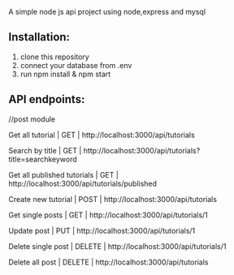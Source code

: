 A simple node js api project using node,express and mysql

Installation:
-------------

1. clone this repository
2. connect your database from .env
2. run npm install & npm start

API endpoints:
--------------

//post module

Get all tutorial                       | GET               | http://localhost:3000/api/tutorials

Search by title                       | GET               | http://localhost:3000/api/tutorials?title=searchkeyword

Get all published tutorials                      | GET               | http://localhost:3000/api/tutorials/published

Create new tutorial                     | POST              | http://localhost:3000/api/tutorials

Get single posts                    | GET               | http://localhost:3000/api/tutorials/1

Update post                         | PUT             | http://localhost:3000/api/tutorials/1

Delete single post                         | DELETE            | http://localhost:3000/api/tutorials/1

Delete all post                         | DELETE            | http://localhost:3000/api/tutorials



